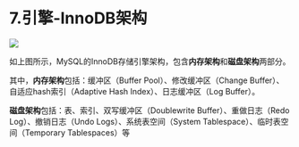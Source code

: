 # 7.引擎-InnoDB架构

![](https://dev.mysql.com/doc/refman/8.0/en/images/innodb-architecture.png)



如上图所示，MySQL的InnoDB存储引擎架构，包含**内存架构**和**磁盘架构**两部分。

其中，**内存架构**包括：缓冲区（Buffer Pool）、修改缓冲区（Change Buffer）、自适应hash索引（Adaptive Hash Index）、日志缓冲区（Log Buffer）。

**磁盘架构**包括：表、索引、双写缓冲区（Doublewrite Buffer）、重做日志（Redo Log）、撤销日志（Undo Logs）、系统表空间（System Tablespace）、临时表空间（Temporary Tablespaces）等








